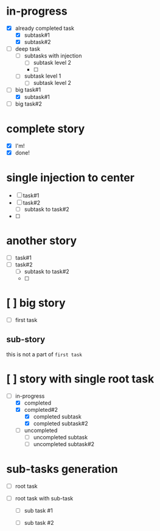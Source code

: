 # in-progress
- [x] already completed task
    - [x] subtask#1
    - [x] subtask#2
- [ ] deep task
    - [ ] subtasks with injection
        - [ ] subtask level 2
        - [ ] 
    - [ ] subtask level 1
        - [ ] subtask level 2
- [ ] big task#1
    - [x] subtask#1
- [ ] big task#2

# complete story
- [x] I'm!
- [x] done!

# single injection to center
- [ ] task#1
- [ ] task#2
    - [ ] subtask to task#2
- [ ] 

# another story
- [ ] task#1
- [ ] task#2
    - [ ] subtask to task#2
    - [ ]

# [ ] big story
- [ ] first task

## sub-story
this is not a part of `first task`

# [ ] story with single root task
- [ ] in-progress
    - [x] completed
    - [x] completed#2
        - [x] completed subtask
        - [x] completed subtask#2
    - [ ] uncompleted
        - [ ] uncompleted subtask
        - [ ] uncompleted subtask#2

# sub-tasks generation
- [ ] root task
  
- [ ] root task with sub-task
    - [ ] sub task #1

    - [ ] sub task #2

